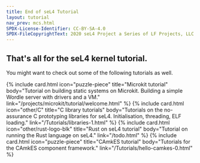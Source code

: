 ```yaml
---
title: End of seL4 Tutorial
layout: tutorial
nav_prev: mcs.html
SPDX-License-Identifier: CC-BY-SA-4.0
SPDX-FileCopyrightText: 2020 seL4 Project a Series of LF Projects, LLC.
---
```


## That's all for the seL4 kernel tutorial.

You might want to check out some of the following tutorials as well.

<div class="grid grid-cols-1 lg:grid-cols-2 gap-y-24 gap-x-12 lg:gap-x-20 px-10 pt-8 py-12 sm:py-20 not-prose">
  {% include card.html
     icon="puzzle-piece"
     title="Microkit tutorial"
     body="Tutorial on building static systems on Microkit. Building a simple Wordle server with drivers and a VM."
     link="/projects/microkit/tutorial/welcome.html"
  %}
  {% include card.html
     icon="other/C"
     title="C library tutorials"
     body="Tutorials on the no-assurance C prototyping libraries for seL4. Initialisation, threading, ELF loading."
     link="/Tutorials/libraries-1.html"
  %}
  {% include card.html
     icon="other/rust-logo-blk"
     title="Rust on seL4 tutorial"
     body="Tutorial on running the Rust language on seL4."
     link="/todo.html"
  %}
  {% include card.html
     icon="puzzle-piece"
     title="CAmkES tutorial"
     body="Tutorials for the CAmkES component framework."
     link="/Tutorials/hello-camkes-0.html"
  %}
</div>
